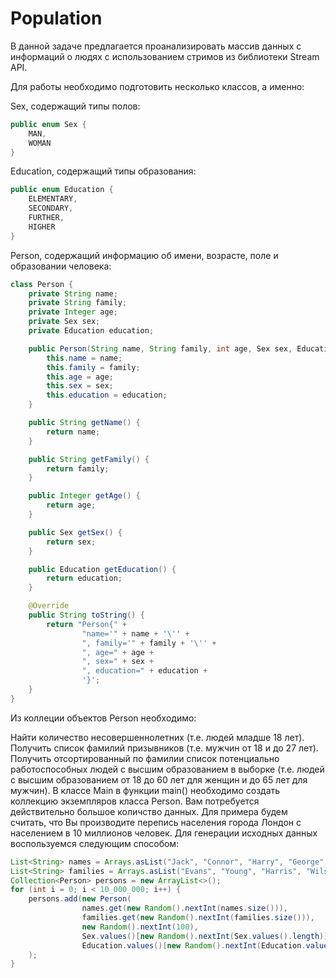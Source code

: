 # Population
В данной задаче предлагается проанализировать массив данных с информаций о людях с использованием стримов из библиотеки Stream API.

Для работы необходимо подготовить несколько классов, а именно:

Sex, содержащий типы полов:
```java
public enum Sex {
    MAN,
    WOMAN
}
```
Education, содержащий типы образования:
```java
public enum Education {
    ELEMENTARY,
    SECONDARY,
    FURTHER,
    HIGHER
}
```
Person, содержащий информацию об имени, возрасте, поле и образовании человека:
```java
class Person {
    private String name;
    private String family;
    private Integer age;
    private Sex sex;
    private Education education;

    public Person(String name, String family, int age, Sex sex, Education education) {
        this.name = name;
        this.family = family;
        this.age = age;
        this.sex = sex;
        this.education = education;
    }

    public String getName() {
        return name;
    }

    public String getFamily() {
        return family;
    }

    public Integer getAge() {
        return age;
    }

    public Sex getSex() {
        return sex;
    }

    public Education getEducation() {
        return education;
    }

    @Override
    public String toString() {
        return "Person{" +
                "name='" + name + '\'' +
                ", family='" + family + '\'' +
                ", age=" + age +
                ", sex=" + sex +
                ", education=" + education +
                '}';
    }
}
```
Из коллеции объектов Person необходимо:

Найти количество несовершеннолетних (т.е. людей младше 18 лет).
Получить список фамилий призывников (т.е. мужчин от 18 и до 27 лет).
Получить отсортированный по фамилии список потенциально работоспособных людей с высшим образованием в выборке (т.е. людей с высшим образованием от 18 до 60 лет для женщин и до 65 лет для мужчин).
В классе Main в функции main() необходимо создать коллекцию экземпляров класса Person. Вам потребуется действительно большое количство данных. Для примера будем считать, что Вы производите перепись населения города Лондон с населением в 10 миллионов человек. Для генерации исходных данных воспользуемся следующим способом:
```java
List<String> names = Arrays.asList("Jack", "Connor", "Harry", "George", "Samuel", "John");
List<String> families = Arrays.asList("Evans", "Young", "Harris", "Wilson", "Davies", "Adamson", "Brown");
Collection<Person> persons = new ArrayList<>();
for (int i = 0; i < 10_000_000; i++) {
    persons.add(new Person(
                names.get(new Random().nextInt(names.size())),
                families.get(new Random().nextInt(families.size())),
                new Random().nextInt(100),
                Sex.values()[new Random().nextInt(Sex.values().length)],
                Education.values()[new Random().nextInt(Education.values().length)])
    );
}
```

